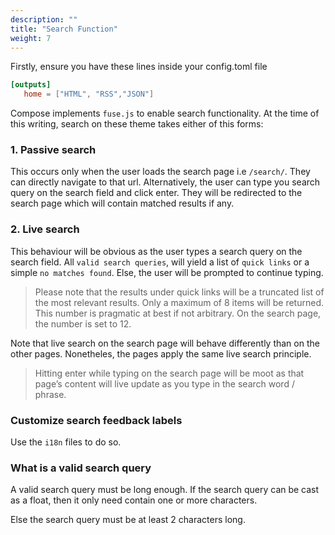 ```yaml
---
description: ""
title: "Search Function"
weight: 7
---
```


Firstly, ensure you have these lines inside your config.toml file

```toml
[outputs]
   home = ["HTML", "RSS","JSON"]
```

Compose implements `fuse.js` to enable search functionality. At the time of this writing, search on these theme takes either of this forms:

### 1. Passive search

This occurs only when the user loads the search page i.e `/search/`. They can directly navigate to that url. Alternatively, the user can type you search query on the search field and click enter. They will be redirected to the search page which will contain matched results if any.

### 2. Live search

This behaviour will be obvious as the user types a search query on the search field. All `valid search queries`, will yield a list of `quick links` or a simple `no matches found`. Else, the user will be prompted to continue typing.

> Please note that the results under quick links will be a truncated list of the most relevant results. Only a maximum of 8 items will be returned. This number is pragmatic at best if not arbitrary. On the search page, the number is set to 12.

Note that live search on the search page will behave differently than on the other pages. Nonetheles, the pages apply the same live search principle.

> Hitting enter while typing on the search page will be moot as that page’s content will live update as you type in the search word / phrase.

### Customize search feedback labels

Use the `i18n` files to do so.

<!-- ### scoped search

#### Searching within a specific/current page

I think the other 3 are not only related, but can be for the most part be achieved using the good old-fashioned CTRL/CMD + F.

(1) multilingual sites
(2) blog/events sections that are separate from the docs section -->

### What is a valid search query

A valid search query must be long enough. If the search query can be cast as a float, then it only need contain one or more characters.

Else the search query must be at least 2 characters long.

<!-- This behaviour will change. -->
